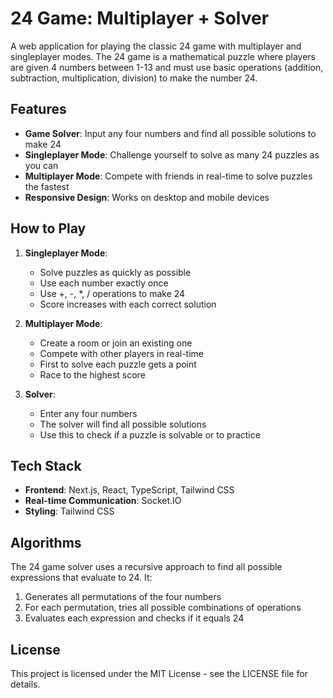 # 24 Game: Multiplayer + Solver

A web application for playing the classic 24 game with multiplayer and singleplayer modes. The 24 game is a mathematical puzzle where players are given 4 numbers between 1-13 and must use basic operations (addition, subtraction, multiplication, division) to make the number 24.

## Features

- **Game Solver**: Input any four numbers and find all possible solutions to make 24
- **Singleplayer Mode**: Challenge yourself to solve as many 24 puzzles as you can
- **Multiplayer Mode**: Compete with friends in real-time to solve puzzles the fastest
- **Responsive Design**: Works on desktop and mobile devices

## How to Play

1. **Singleplayer Mode**:
   - Solve puzzles as quickly as possible
   - Use each number exactly once
   - Use +, -, *, / operations to make 24
   - Score increases with each correct solution

2. **Multiplayer Mode**:
   - Create a room or join an existing one
   - Compete with other players in real-time
   - First to solve each puzzle gets a point
   - Race to the highest score

3. **Solver**:
   - Enter any four numbers
   - The solver will find all possible solutions
   - Use this to check if a puzzle is solvable or to practice

## Tech Stack

- **Frontend**: Next.js, React, TypeScript, Tailwind CSS
- **Real-time Communication**: Socket.IO
- **Styling**: Tailwind CSS

## Algorithms

The 24 game solver uses a recursive approach to find all possible expressions that evaluate to 24. It:

1. Generates all permutations of the four numbers
2. For each permutation, tries all possible combinations of operations
3. Evaluates each expression and checks if it equals 24

## License

This project is licensed under the MIT License - see the LICENSE file for details.
